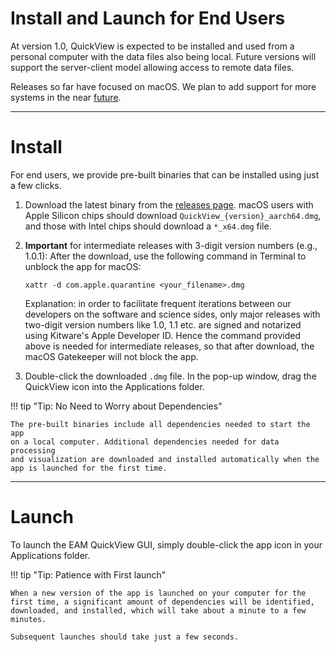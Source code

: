 # Install and Launch for End Users


At version 1.0, QuickView is expected to be installed and used from
a personal computer with the data files also being local.
Future versions will support the server-client model allowing access
to remote data files.

Releases so far have focused on macOS. We plan to add support for
more systems in the near [future](../future.md).

---
# Install

For end users, we provide pre-built binaries that can be installed using
just a few clicks.

1. Download the latest binary from the
   [releases page](https://github.com/ayenpure/QuickView/releases/).
   macOS users with Apple Silicon chips should download `QuickView_{version}_aarch64.dmg`,
   and those with Intel chips should download a `*_x64.dmg` file.

2. **Important** for intermediate releases with 3-digit version numbers
   (e.g., 1.0.1): After the download, use the following command in Terminal to
   unblock the app for macOS:
   ```
   xattr -d com.apple.quarantine <your_filename>.dmg
   ```
   Explanation: in order to facilitate frequent iterations between our
   developers on the software and science sides, only major releases with
   two-digit version numbers like 1.0, 1.1 etc. are signed and notarized using
   Kitware's Apple Developer ID.
   Hence the command provided above is needed for intermediate releases,
   so that after download, the macOS Gatekeeper will not block the app.

3. Double-click the downloaded `.dmg` file. In the pop-up window,
   drag the QuickView icon into the Applications folder.


!!! tip "Tip: No Need to Worry about Dependencies"

    The pre-built binaries include all dependencies needed to start the app
    on a local computer. Additional dependencies needed for data processing
    and visualization are downloaded and installed automatically when the app is launched for the first time.

---
# Launch

To launch the EAM QuickView GUI, simply double-click the app icon in your Applications folder.

!!! tip "Tip: Patience with First launch"

    When a new version of the app is launched on your computer for the
    first time, a significant amount of dependencies will be identified,
    downloaded, and installed, which will take about a minute to a few minutes.

    Subsequent launches should take just a few seconds.

